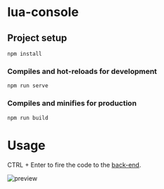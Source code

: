 # lua-console

## Project setup
```
npm install
```

### Compiles and hot-reloads for development
```
npm run serve
```

### Compiles and minifies for production
```
npm run build
```

# Usage

CTRL + Enter to fire the code to the [back-end](https://github.com/piboistudios/MegameterConsole).

![preview](https://i.ibb.co/tYFXmfz/image.png)
